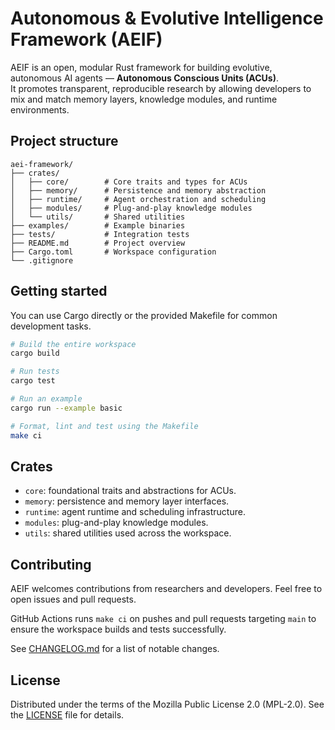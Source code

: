 # Autonomous & Evolutive Intelligence Framework (AEIF)

AEIF is an open, modular Rust framework for building evolutive, autonomous AI agents — **Autonomous Conscious Units (ACUs)**.  
It promotes transparent, reproducible research by allowing developers to mix and match memory layers, knowledge modules, and runtime environments.

## Project structure

```
aei-framework/
├── crates/
│   ├── core/        # Core traits and types for ACUs
│   ├── memory/      # Persistence and memory abstraction
│   ├── runtime/     # Agent orchestration and scheduling
│   ├── modules/     # Plug-and-play knowledge modules
│   └── utils/       # Shared utilities
├── examples/        # Example binaries
├── tests/           # Integration tests
├── README.md        # Project overview
├── Cargo.toml       # Workspace configuration
└── .gitignore
```

## Getting started

You can use Cargo directly or the provided Makefile for common development tasks.

```bash
# Build the entire workspace
cargo build

# Run tests
cargo test

# Run an example
cargo run --example basic

# Format, lint and test using the Makefile
make ci
```

## Crates

- `core`: foundational traits and abstractions for ACUs.
- `memory`: persistence and memory layer interfaces.
- `runtime`: agent runtime and scheduling infrastructure.
- `modules`: plug-and-play knowledge modules.
- `utils`: shared utilities used across the workspace.

## Contributing

AEIF welcomes contributions from researchers and developers. Feel free to open issues and pull requests.

GitHub Actions runs `make ci` on pushes and pull requests targeting `main` to ensure the workspace builds and tests successfully.

See [CHANGELOG.md](CHANGELOG.md) for a list of notable changes.

## License

Distributed under the terms of the Mozilla Public License 2.0 (MPL-2.0). See the [LICENSE](LICENSE) file for details.
